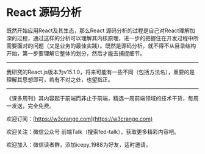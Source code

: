 # React 源码分析

既然开始应用React及其生态，那么React 源码分析的过程是自己对React理解加深的过程，通过这样的分析可以理解其内核原理，进一步的把握住在开发过程中所需要面对的问题（又是业务的最佳实践）。既然是源码分析，就不得不从目录结构开始，第一步要理解它整体的划分，然后才能去捕捉细节。

----

我研究的React.js版本为v15.1.0，将来可能有一些不同（包括方法名），重要的是理解其思想即可，若有不对之处，也望指正。

----

《课多周刊》其内容起于前端而非止于前端，精选一周前端领域的技术干货，每周一发送，完全免费。

欢迎订阅：[https://w3crange.com](https://w3crange.com)

欢迎关注：微信公众号 前端Talk（搜索fed-talk），获取更多精彩内容吧。

欢迎加入：微信读者群，添加icepy_1988为好友，适时邀请。


